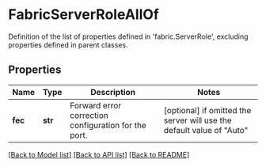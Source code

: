 # FabricServerRoleAllOf

Definition of the list of properties defined in 'fabric.ServerRole', excluding properties defined in parent classes.
## Properties
Name | Type | Description | Notes
------------ | ------------- | ------------- | -------------
**fec** | **str** | Forward error correction configuration for the port. | [optional]  if omitted the server will use the default value of "Auto"

[[Back to Model list]](../README.md#documentation-for-models) [[Back to API list]](../README.md#documentation-for-api-endpoints) [[Back to README]](../README.md)


